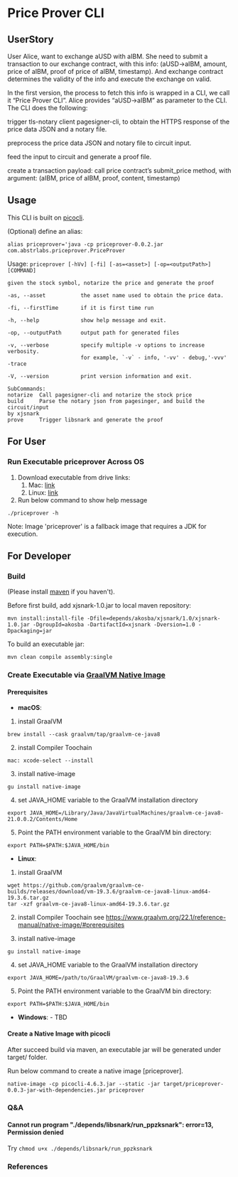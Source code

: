 # Price Prover CLI

## UserStory
User Alice, want to exchange aUSD with aIBM. She need to submit a transaction to our exchange contract, with this info: (aUSD->aIBM, amount, price of aIBM, proof of price of aIBM, timestamp). And exchange contract determines the validity of the info and execute the exchange on valid.

In the first version, the process to fetch this info is wrapped in a CLI, we call it “Price Prover CLI”. Alice provides “aUSD->aIBM” as parameter to the CLI. The CLI does the following:

trigger tls-notary client pagesigner-cli, to obtain the HTTPS response of the price data JSON and a notary file.

preprocess the price data JSON and notary file to circuit input.

feed the input to circuit and generate a proof file.

create a transaction payload: call price contract’s submit_price method, with argument: (aIBM, price of aIBM, proof, content, timestamp)

## Usage
This CLI is built on [picocli](https://www.picocli.info).

(Optional) define an alias:

```alias priceprover='java -cp priceprover-0.0.2.jar com.abstrlabs.priceprover.PriceProver```

Usage: `priceprover [-hVv] [-fi] [-as=<asset>] [-op=<outputPath>] [COMMAND]`
```
given the stock symbol, notarize the price and generate the proof

-as, --asset           the asset name used to obtain the price data.

-fi, --firstTime       if it is first time run

-h, --help             show help message and exit.

-op, --outputPath      output path for generated files

-v, --verbose          specify multiple -v options to increase verbosity.
                       for example, `-v` - info, '-vv' - debug,'-vvv' -trace
                       
-V, --version          print version information and exit.

SubCommands:
notarize  Call pagesigner-cli and notarize the stock price
build     Parse the notary json from pagesinger, and build the circuit/input
by xjsnark
prove     Trigger libsnark and generate the proof

```
## For User
### Run Executable priceprover Across OS
1. Download executable from drive links:
    1. Mac: [link](https://drive.google.com/file/d/1Uf7qrI6eu-GpOf_YxJdiLCRjRoAvmjYn/view?usp=sharing)
    2. Linux: [link](https://drive.google.com/file/d/1GGR3HaDjnq5aQqn5vq1Y7MJ8t7MY3Hpn/view?usp=sharing)
2. Run below command to show help message
```
./priceprover -h
```
Note: Image 'priceprover' is a fallback image that requires a JDK for execution.

## For Developer
### Build
(Please install [maven](https://maven.apache.org/guides/getting-started/maven-in-five-minutes.html) if you haven't). 

Before first build, add xjsnark-1.0.jar to local maven repository:
```
mvn install:install-file -Dfile=depends/akosba/xjsnark/1.0/xjsnark-1.0.jar -DgroupId=akosba -DartifactId=xjsnark -Dversion=1.0 -Dpackaging=jar
```

To build an executable jar:

`mvn clean compile assembly:single`

### Create Executable via [GraalVM Native Image](https://picocli.info/#_graalvm_native_image) 
#### Prerequisites
* **macOS**:
1. install GraalVM
```
brew install --cask graalvm/tap/graalvm-ce-java8
```
2. install Compiler Toochain
```
mac: xcode-select --install
```
3. install native-image
```
gu install native-image
```
4. set JAVA_HOME variable to the GraalVM installation directory
```
export JAVA_HOME=/Library/Java/JavaVirtualMachines/graalvm-ce-java8-21.0.0.2/Contents/Home
```
5. Point the PATH environment variable to the GraalVM bin directory:
```
export PATH=$PATH:$JAVA_HOME/bin
```

* **Linux**:
1. install GraalVM
```
wget https://github.com/graalvm/graalvm-ce-builds/releases/download/vm-19.3.6/graalvm-ce-java8-linux-amd64-19.3.6.tar.gz
tar -xzf graalvm-ce-java8-linux-amd64-19.3.6.tar.gz
```
2. install Compiler Toochain
see https://www.graalvm.org/22.1/reference-manual/native-image/#prerequisites

3. install native-image
```
gu install native-image
```
4. set JAVA_HOME variable to the GraalVM installation directory
```
export JAVA_HOME=/path/to/GraalVM/graalvm-ce-java8-19.3.6
```
5. Point the PATH environment variable to the GraalVM bin directory:
```
export PATH=$PATH:$JAVA_HOME/bin
```

* **Windows**: - TBD

#### Create a Native Image with picocli
After succeed build via maven, an executable jar will be generated under target/ folder. 

Run below command to create a native image [priceprover].
```
native-image -cp picocli-4.6.3.jar --static -jar target/priceprover-0.0.3-jar-with-dependencies.jar priceprover
```

### Q&A

#### Cannot run program "./depends/libsnark/run_ppzksnark": error=13, Permission denied
Try
`chmod u+x ./depends/libsnark/run_ppzksnark`

### References
